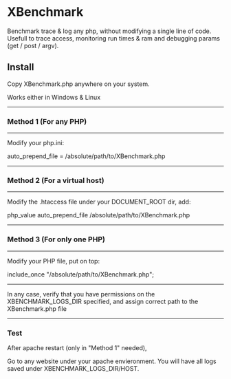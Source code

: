# XBenchmark
Benchmark trace & log any php, without modifying a single line of code. Usefull to trace access, monitoring run times & ram and debugging params (get / post / argv). 


## Install

Copy XBenchmark.php anywhere on your system.

Works either in Windows & Linux

-----------------------------------
### Method 1 (For any PHP)
-----------------------------------
Modify your php.ini:

auto_prepend_file = /absolute/path/to/XBenchmark.php

----------------------------------------
### Method 2 (For a virtual host)
----------------------------------------
Modify the .htaccess file under your DOCUMENT_ROOT dir, add:

php_value auto_prepend_file /absolute/path/to/XBenchmark.php

----------------------------------------
### Method 3 (For only one PHP)
----------------------------------------
Modify your PHP file, put on top:

include_once "/absolute/path/to/XBenchmark.php";

-------------------
In any case, verify that you have permissions on the XBENCHMARK_LOGS_DIR specified, and assign correct path to the XBenchmark.php file

--------
### Test 

After apache restart (only in "Method 1" needed), 

Go to any website under your apache envieronment.
You will have all logs saved under XBENCHMARK_LOGS_DIR/HOST.

